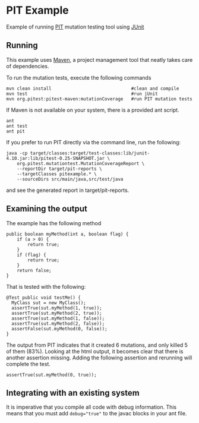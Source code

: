 PIT Example
===========

Example of running [PIT](http://pitest.org/) mutation testing tool using
[JUnit](http://www.junit.org/)

Running
-------

This example uses [Maven](http://maven.apache.org/), a project management
tool that neatly takes care of dependencies.

To run the mutation tests, execute the following commands

    mvn clean install                              #clean and compile
    mvn test                                       #run jUnit
    mvn org.pitest:pitest-maven:mutationCoverage   #run PIT mutation tests

If Maven is not available on your system, there is a provided ant script.

    ant
    ant test
    ant pit

If you prefer to run PIT directly via the command line, run the following:

    java -cp target/classes:target/test-classes:lib/junit-4.10.jar:lib/pitest-0.25-SNAPSHOT.jar \
        org.pitest.mutationtest.MutationCoverageReport \
        --reportDir target/pit-reports \
        --targetClasses pitexample.* \
        --sourceDirs src/main/java,src/test/java

and see the generated report in target/pit-reports.

Examining the output
--------------------

The example has the following method

    public boolean myMethod(int a, boolean flag) {
        if (a > 0) {
            return true;
        }
        if (flag) {
            return true;
        }
        return false;
    }

That is tested with the following:

    @Test public void testMe() {
      MyClass sut = new MyClass();
      assertTrue(sut.myMethod(1, true));
      assertTrue(sut.myMethod(2, true));
      assertTrue(sut.myMethod(1, false));
      assertTrue(sut.myMethod(2, false));
      assertFalse(sut.myMethod(0, false));
    }

The output from PIT indicates that it created 6 mutations, and only killed
5 of them (83%). Looking at the html output, it becomes clear that there is
another assertion missing. Adding the following assertion and rerunning will
complete the test.

    assertTrue(sut.myMethod(0, true));

Integrating with an existing system
-----------------------------------

It is imperative that you compile all code with debug information. This means
that you must add `debug="true"` to the javac blocks in your ant file.
